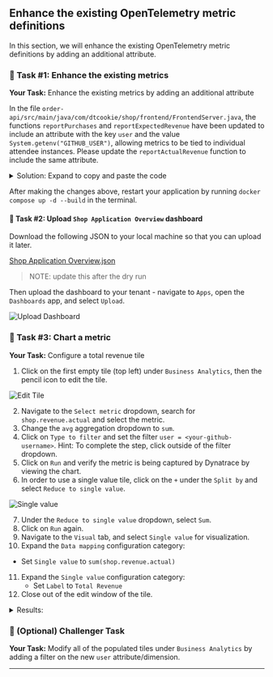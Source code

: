 ## Enhance the existing OpenTelemetry metric definitions

In this section, we will enhance the existing OpenTelemetry metric definitions by adding an additional attribute.


### 📌 Task #1: Enhance the existing metrics

**Your Task:** Enhance the existing metrics by adding an additional attribute

In the file `order-api/src/main/java/com/dtcookie/shop/frontend/FrontendServer.java`, the functions `reportPurchases` and `reportExpectedRevenue` have been updated to include an attribute with the key `user` and the value `System.getenv("GITHUB_USER")`, allowing metrics to be tied to individual attendee instances. Please update the `reportActualRevenue` function to include the same attribute.

<details>
  <summary>Solution: Expand to copy and paste the code</summary>

  ```java
private static void reportActualRevenue(Product product) {
	Attributes attributes = Attributes.builder()
    .put(AttributeKey.stringKey("product"), product.getName())
    .put(AttributeKey.stringKey("user"), System.getenv("GITHUB_USER"))
    .build();
		
	actualRevenueCounter.add(product.getPrice(), attributes);		
}
  ```
</details>

After making the changes above, restart your application by running `docker compose up -d --build` in the terminal.


#### 📌 Task #2: Upload `Shop Application Overview` dashboard

Download the following JSON to your local machine so that you can upload it later.

[Shop Application Overview.json]([http](https://github.com/Reinhard-Pilz-Dynatrace/2025-Mrofrep/blob/main/Shop%20Application%20Overview.json))

> NOTE: update this after the dry run

Then upload the dashboard to your tenant - navigate to `Apps`, open the `Dashboards` app, and select `Upload`.

![Upload Dashboard](../../../assets/images/03-01-02-upload.png)


### 📌 Task #3: Chart a metric

**Your Task:** Configure a total revenue tile

1. Click on the first empty tile (top left) under `Business Analytics`, then the pencil icon to edit the tile.

![Edit Tile](../../../assets/images/03-01-03-pencil.png)

2. Navigate to the `Select metric` dropdown, search for `shop.revenue.actual` and select the metric.
3. Change the `avg` aggregation dropdown to `sum`.
4. Click on `Type to filter` and set the filter `user = <your-github-username>`.
    Hint: To complete the step, click outside of the filter dropdown.
5. Click on `Run` and verify the metric is being captured by Dynatrace by viewing the chart.
6. In order to use a single value tile, click on the `+` under the `Split by` and select `Reduce to single value`.

![Single value](../../../assets/images/03-01-03-single_value.png)

7. Under the `Reduce to single value` dropdown, select `Sum`. 
8. Click on `Run` again.
9. Navigate to the `Visual` tab, and select `Single value` for visualization.
10. Expand the `Data mapping` configuration category:
  * Set `Single value` to `sum(shop.revenue.actual)`
11. Expand the `Single value` configuration category:
	* Set `Label` to `Total Revenue`
12. Close out of the edit window of the tile.

<details>
  <summary>Results:</summary>
  ![Tile 1](../../../assets/images/03-01-03-complete.png)
</details>


### 📌 (Optional) Challenger Task

**Your Task:** Modify all of the populated tiles under `Business Analytics` by adding a filter on the new `user` attribute/dimension.

---

